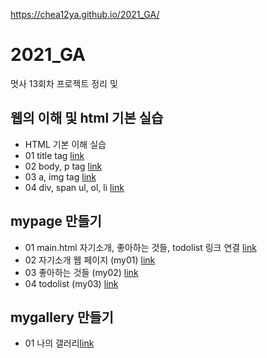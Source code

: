 https://chea12ya.github.io/2021_GA/

# 2021_GA
멋사 13회차 프로젝트 정리 및 

## 웹의 이해 및 html 기본 실습
 * HTML 기본 이해 실습
 * 01 title tag [link](https://github.com/chea12ya/2021_GA/blob/main/web_html/01_html_title.html)
 * 02 body, p tag [link](https://github.com/chea12ya/2021_GA/blob/main/web_html/02_html_body.html)
 * 03 a, img tag [link](https://github.com/chea12ya/2021_GA/blob/main/web_html/03_html_link_img.html)
 * 04 div, span ul, ol, li [link](https://github.com/chea12ya/2021_GA/blob/main/web_html/04_html_div_span.html)


## mypage 만들기
 * 01 main.html 자기소개, 좋아하는 것들, todolist 링크 연결 [link](https://github.com/chea12ya/2021_GA/blob/main/210903%20%EC%8B%A4%EC%8A%B5%EA%B3%BC%EC%A0%9C/main.html)
 * 02 자기소개 웹 페이지 (my01) [link](https://github.com/chea12ya/2021_GA/blob/main/210903%20%EC%8B%A4%EC%8A%B5%EA%B3%BC%EC%A0%9C/my01.html)
 * 03 좋아하는 것들 (my02) [link](https://github.com/chea12ya/2021_GA/blob/main/210903%20%EC%8B%A4%EC%8A%B5%EA%B3%BC%EC%A0%9C/my02.html)
 * 04 todolist (my03) [link](https://github.com/chea12ya/2021_GA/blob/main/210903%20%EC%8B%A4%EC%8A%B5%EA%B3%BC%EC%A0%9C/my03.html)

## mygallery 만들기
* 01 나의 갤러리[link](https://github.com/chea12ya/2021_GA/blob/main/02_css_gallery/14_img.html)
